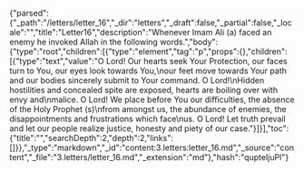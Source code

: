 {"parsed":{"_path":"/letters/letter_16","_dir":"letters","_draft":false,"_partial":false,"_locale":"","title":"Letter16","description":"Whenever Imam Ali (a) faced an enemy he invoked Allah in the following words.","body":{"type":"root","children":[{"type":"element","tag":"p","props":{},"children":[{"type":"text","value":"O Lord! Our hearts seek Your Protection, our faces turn to You, our eyes look towards You,\nour feet move towards Your path and our bodies sincerely submit to Your command. O Lord!\nHidden hostilities and concealed spite are exposed, hearts are boiling over with envy and\nmalice. O Lord! We place before You our difficulties, the absence of the Holy Prophet (s)\nfrom amongst us, the abundance of enemies, the disappointments and frustrations which face\nus. O Lord! Let truth prevail and let our people realize justice, honesty and piety of our case."}]}],"toc":{"title":"","searchDepth":2,"depth":2,"links":[]}},"_type":"markdown","_id":"content:3.letters:letter_16.md","_source":"content","_file":"3.letters/letter_16.md","_extension":"md"},"hash":"qupteIjuPl"}